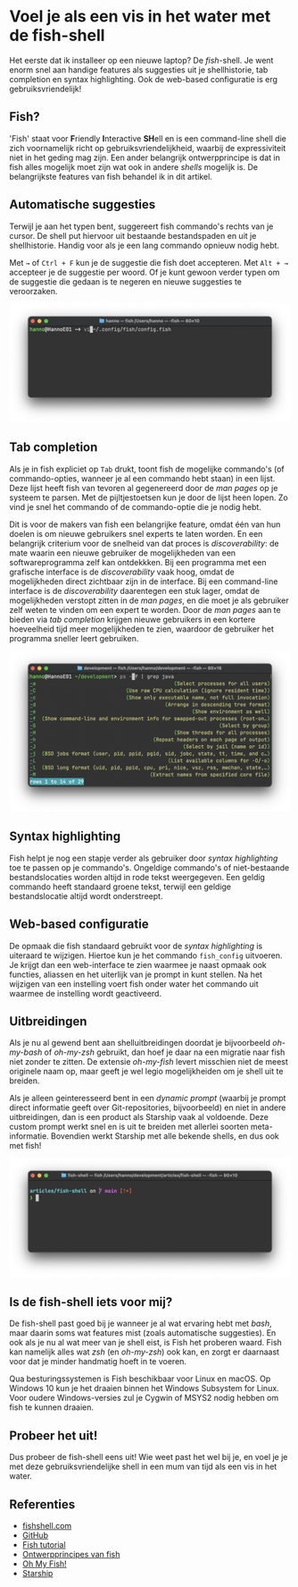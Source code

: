 # Voel je als een vis in het water met de fish-shell

Het eerste dat ik installeer op een nieuwe laptop? 
De *fish*-shell. 
Je went enorm snel aan handige features als suggesties uit je shellhistorie, tab completion en syntax highlighting. 
Ook de web-based configuratie is erg gebruiksvriendelijk!

## Fish?

'Fish' staat voor **F**riendly **I**nteractive **SH**ell en is een command-line shell die zich voornamelijk richt op gebruiksvriendelijkheid, waarbij de expressiviteit niet in het geding mag zijn.
Een ander belangrijk ontwerpprincipe is dat in fish alles mogelijk moet zijn wat ook in andere *shells* mogelijk is.
De belangrijkste features van fish behandel ik in dit artikel.

## Automatische suggesties

Terwijl je aan het typen bent, suggereert fish commando's rechts van je cursor.
De shell put hiervoor uit bestaande bestandspaden en uit je shellhistorie.
Handig voor als je een lang commando opnieuw nodig hebt.

Met `→` of `Ctrl + F` kun je de suggestie die fish doet accepteren. 
Met `Alt + →` accepteer je de suggestie per woord. 
Of je kunt gewoon verder typen om de suggestie die gedaan is te negeren en nieuwe suggesties te veroorzaken. 

![Fish autosuggestions](images/fish-autosuggestion.png)

## Tab completion

Als je in fish expliciet op `Tab` drukt, toont fish de mogelijke commando's (of commando-opties, wanneer je al een commando hebt staan) in een lijst. 
Deze lijst heeft fish van tevoren al gegenereerd door de *man pages* op je systeem te parsen.
Met de pijltjestoetsen kun je door de lijst heen lopen.
Zo vind je snel het commando of de commando-optie die je nodig hebt.

Dit is voor de makers van fish een belangrijke feature, omdat één van hun doelen is om nieuwe gebruikers snel experts te laten worden. 
En een belangrijk criterium voor de snelheid van dat proces is *discoverability*: de mate waarin een nieuwe gebruiker de mogelijkheden van een softwareprogramma zelf kan ontdekkken.
Bij een programma met een grafische interface is de *discoverability* vaak hoog, omdat de mogelijkheden direct zichtbaar zijn in de interface.
Bij een command-line interface is de *discoverability* daarentegen een stuk lager, omdat de mogelijkheden verstopt zitten in de *man pages*, en die moet je als gebruiker zelf weten te vinden om een expert te worden.
Door de *man pages* aan te bieden via *tab completion* krijgen nieuwe gebruikers in een kortere hoeveelheid tijd meer mogelijkheden te zien, waardoor de gebruiker het programma sneller leert gebruiken.

![Fish tab completion](images/fish-tab-completion.png)

## Syntax highlighting

Fish helpt je nog een stapje verder als gebruiker door *syntax highlighting* toe te passen op je commando's.
Ongeldige commando's of niet-bestaande bestandslocaties worden altijd in rode tekst weergegeven.
Een geldig commando heeft standaard groene tekst, terwijl een geldige bestandslocatie altijd wordt onderstreept. 

## Web-based configuratie

De opmaak die fish standaard gebruikt voor de *syntax highlighting* is uiteraard te wijzigen.
Hiertoe kun je het commando `fish_config` uitvoeren. 
Je krijgt dan een web-interface te zien waarmee je naast opmaak ook functies, aliassen en het uiterlijk van je prompt in kunt stellen.
Na het wijzigen van een instelling voert fish onder water het commando uit waarmee de instelling wordt geactiveerd.

## Uitbreidingen

Als je nu al gewend bent aan shelluitbreidingen doordat je bijvoorbeeld *oh-my-bash* of *oh-my-zsh* gebruikt, dan hoef je daar na een migratie naar fish niet zonder te zitten.
De extensie *oh-my-fish* levert misschien niet de meest originele naam op, maar geeft je wel legio mogelijkheiden om je shell uit te breiden.

Als je alleen geinteresseerd bent in een *dynamic prompt* (waarbij je prompt direct informatie geeft over Git-repositories, bijvoorbeeld) en niet in andere uitbreidingen, dan is een product als Starship vaak al voldoende. 
Deze custom prompt werkt snel en is uit te breiden met allerlei soorten meta-informatie.
Bovendien werkt Starship met alle bekende shells, en dus ook met fish!

![Fish met Starship](images/fish-with-starship.png)

## Is de fish-shell iets voor mij?

De fish-shell past goed bij je wanneer je al wat ervaring hebt met *bash*, maar daarin soms wat features mist (zoals automatische suggesties). 
En ook als je nu al wat meer van je shell eist, is Fish het proberen waard. 
Fish kan namelijk alles wat *zsh* (en *oh-my-zsh*) ook kan, en zorgt er daarnaast voor dat je minder handmatig hoeft in te voeren.

Qua besturingssystemen is Fish beschikbaar voor Linux en macOS. 
Op Windows 10 kun je het draaien binnen het Windows Subsystem for Linux. 
Voor oudere Windows-versies zul je Cygwin of MSYS2 nodig hebben om fish te kunnen draaien.

## Probeer het uit!

Dus probeer de fish-shell eens uit! 
Wie weet past het wel bij je, en voel je je met deze gebruiksvriendelijke shell in een mum van tijd als een vis in het water.

## Referenties

* [fishshell.com](https://fishshell.com/)
* [GitHub](https://github.com/fish-shell/fish-shell/)
* [Fish tutorial](https://fishshell.com/docs/current/tutorial.html)
* [Ontwerpprincipes van fish](https://fishshell.com/docs/current/design.html)
* [Oh My Fish!](https://github.com/oh-my-fish/oh-my-fish)
* [Starship](https://starship.rs/)
